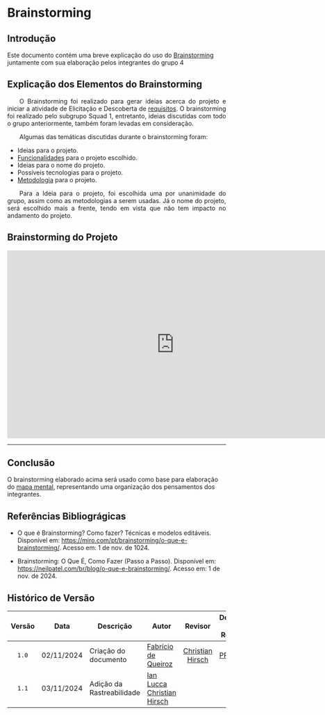 # Brainstorming
## Introdução
Este documento contém uma breve explicação do uso do [Brainstorming](https://unbarqdsw2024-2.github.io/2024.2_G4_Esporte_Entrega_01/#/Artefatos/Glossario) juntamente com sua elaboração pelos integrantes do grupo 4

## Explicação dos Elementos do Brainstorming

<p align="justify">&emsp;&emsp;O Brainstorming foi realizado para gerar ideias acerca do projeto e iniciar a atividade de Elicitação e Descoberta de <a href="https://unbarqdsw2024-2.github.io/2024.2_G4_Esporte_Entrega_01/#/Artefatos/Glossario">requisitos</a>. O brainstorming foi realizado pelo subgrupo Squad 1, entretanto, ideias discutidas com todo o grupo anteriormente, também foram levadas em consideração.</p>

&emsp;&emsp;Algumas das temáticas discutidas durante o brainstorming foram:
  - Ideias para o projeto.
  - [Funcionalidades](https://github.com/UnBArqDsw2024-2/2024.2_G4_Esporte_Entrega_01/blob/main/docs/Artefatos/Glossario.md) para o projeto escolhido.
  - Ideias para o nome do projeto.
  - Possíveis tecnologias para o projeto.
  - [Metodologia](https://github.com/UnBArqDsw2024-2/2024.2_G4_Esporte_Entrega_01/blob/main/docs/Artefatos/Glossario.md) para o projeto.

<p align="justify">&emsp;&emsp;Para a Ideia para o projeto, foi escolhida uma por unanimidade do grupo, assim como as metodologias a serem usadas. Já o nome do projeto, será escolhido mais a frente, tendo em vista que não tem impacto no andamento do projeto.</p>

## Brainstorming do Projeto

<iframe width="768" height="432" src="https://miro.com/app/live-embed/uXjVLK4ifVU=/?moveToViewport=-541,-309,3717,2807&embedId=349383055653" frameborder="0" scrolling="no" allow="fullscreen; clipboard-read; clipboard-write" allowfullscreen></iframe>

---
## Conclusão

O brainstorming elaborado acima será usado como base para elaboração do [mapa mental](https://unbarqdsw2024-2.github.io/2024.2_G4_Esporte_Entrega_01/#/Artefatos/Mapamental), representando uma organização dos pensamentos dos integrantes.


## Referências Bibliográgicas 

- O que é Brainstorming? Como fazer? Técnicas e modelos editáveis. Disponível em: <https://miro.com/pt/brainstorming/o-que-e-brainstorming/>. Acesso em: 1 de nov. de 1024.

- Brainstorming: O Que É, Como Fazer (Passo a Passo). Disponível em: <https://neilpatel.com/br/blog/o-que-e-brainstorming/>. Acesso em: 1 de nov. de 2024.
‌
## Histórico de Versão

|Versão|Data|Descrição|Autor|Revisor| Detalhes da Revisão
|:----:|----|---------|-----|:-------:|-------|
|`1.0`| 02/11/2024 | Criação do documento |[Fabrício de Queiroz](https://github.com/FabricioDeQueiroz) |[Christian Hirsch](https://github.com/crstyhs) |[PR#19](https://github.com/UnBArqDsw2024-2/2024.2_G4_Esporte_Entrega_01/pull/19) | 
|`1.1`| 03/11/2024 | Adição da Rastreabilidade | [Ian Lucca](https://github.com/IanLucca12) [Christian Hirsch](https://github.com/crstyhs) || | 
